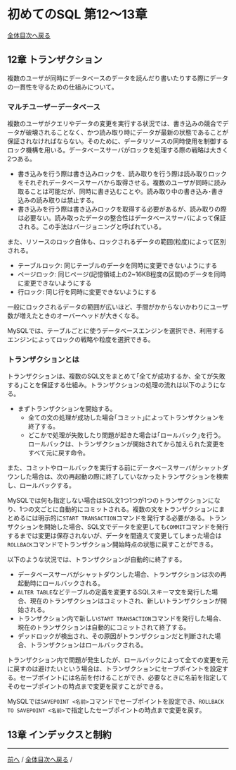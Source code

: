 # 初めてのSQL 第12〜13章
[全体目次へ戻る](index.md)

## 12章 トランザクション
複数のユーザが同時にデータベースのデータを読んだり書いたりする際にデータの一貫性を守るための仕組みについて。

### マルチユーザーデータベース
複数のユーザがクエリやデータの変更を実行する状況では、書き込みの競合でデータが破壊されることなく、かつ読み取り時にデータが最新の状態であることが保証されなければならない。そのために、データリソースの同時使用を制御するロック機構を用いる。データベースサーバがロックを処理する際の戦略は大きく2つある。

+ 書き込みを行う際は書き込みロックを、読み取りを行う際は読み取りロックをそれぞれデータベースサーバから取得させる。複数のユーザが同時に読み取ることは可能だが、同時に書き込むことや。読み取り中の書き込み･書き込みの読み取りは禁止する。
+ 書き込みを行う際は書き込みロックを取得する必要があるが、読み取りの際は必要ない。読み取ったデータの整合性はデータベースサーバによって保証される。この手法はバージョニングと呼ばれている。

また、リソースのロック自体も、ロックされるデータの範囲(粒度)によって区別される。

+ テーブルロック: 同じテーブルのデータを同時に変更できないようにする
+ ページロック: 同じページ(記憶領域上の2~16KB程度の区間)のデータを同時に変更できないようにする
+ 行ロック: 同じ行を同時に変更できないようにする

一般にロックされるデータの範囲が広いほど、手間がかからないかわりにユーザ数が増えたときのオーバーヘッドが大きくなる。

MySQLでは、テーブルごとに使うデータベースエンジンを選択でき、利用するエンジンによってロックの戦略や粒度を選択できる。

### トランザクションとは
トランザクションは、複数のSQL文をまとめて｢全てが成功するか、全てが失敗する｣ことを保証する仕組み。トランザクションの処理の流れは以下のようになる。

+ まずトランザクションを開始する。
  - 全ての文の処理が成功した場合｢コミット｣によってトランザクションを終了する。
  - どこかで処理が失敗したり問題が起きた場合は｢ロールバック｣を行う。ロールバックは、トランザクションが開始されてから加えられた変更をすべて元に戻す命令。

また、コミットやロールバックを実行する前にデータベースサーバがシャットダウンした場合は、次の再起動の際に終了していなかったトランザクションを検索し、ロールバックする。

MySQLでは何も指定しない場合はSQL文1つ1つが1つのトランザクションになり、1つの文ごとに自動的にコミットされる。複数の文をトランザクションにまとめるには明示的に`START TRANSACTION`コマンドを発行する必要がある。トランザクションを開始した場合、SQL文でデータを変更しても`COMMIT`コマンドを発行するまでは変更は保存されないが、データを間違えて変更してしまった場合は`ROLLBACK`コマンドでトランザクション開始時点の状態に戻すことができる。

以下のような状況では、トランザクションが自動的に終了する。

+ データベースサーバがシャットダウンした場合、トランザクションは次の再起動時にロールバックされる。
+ `ALTER TABLE`などテーブルの定義を変更するSQLスキーマ文を発行した場合、現在のトランザクションはコミットされ、新しいトランザクションが開始される。
+ トランザクション内で新しい`START TRANSACTION`コマンドを発行した場合、現在のトランザクションは自動的にコミットされて終了する。
+ デッドロックが検出され、その原因がトランザクションだと判断された場合、トランザクションはロールバックされる。

トランザクション内で問題が発生したが、ロールバックによって全ての変更を元に戻すのは避けたいという場合は、トランザクションにセーブポイントを設定する。セーブポイントには名前を付けることができ、必要なときに名前を指定してそのセーブポイントの時点まで変更を戻すことができる。

MySQLでは`SAVEPOINT <名前>`コマンドでセーブポイントを設定でき、`ROLLBACK TO SAVEPOINT <名前>`で指定したセーブポイントの時点まで変更を戻す。

## 13章 インデックスと制約

***

[前へ](c11.md) /
[全体目次へ戻る](index.md) /
